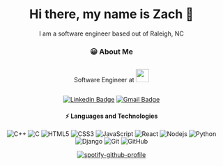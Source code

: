 <div align="center">
  <h1>Hi there, my name is Zach 👋</h1>

  <p>I am a software engineer based out of Raleigh, NC</p>

<h3>😀 About Me</h3>

<div style="display:flex;justify-content:center;align-content:center">
<p> Software Engineer at <a href="https://www.rstudio.com/"><img src="https://www.rstudio.com/assets/img/logo.svg" width="auto" height="30"/></a></p>
</div>

[![Linkedin Badge](https://img.shields.io/badge/-zhannum-blue?style=flat-square&logo=Linkedin&logoColor=white&link=https://www.linkedin.com/in/zhannum/)](https://www.linkedin.com/in/zhannum/)
[![Gmail Badge](https://img.shields.io/badge/-zacharyhannum@gmail.com-c14438?style=flat-square&logo=Gmail&logoColor=white&link=mailto:zacharyhannum@gmail.com)](mailto:zacharyhannum@gmail.com)

#### ⚡ Languages and Technologies
![C++](https://img.shields.io/badge/-C++-00599C?style=flat-square&logo=c)
![C](https://img.shields.io/badge/-C-00599C?style=flat-square&logo=c)
![HTML5](https://img.shields.io/badge/-HTML5-E34F26?style=flat-square&logo=html5&logoColor=white)
![CSS3](https://img.shields.io/badge/-CSS3-1572B6?style=flat-square&logo=css3)
![JavaScript](https://img.shields.io/badge/-JavaScript-black?style=flat-square&logo=javascript)
![React](https://img.shields.io/badge/-React-black?style=flat-square&logo=react)
![Nodejs](https://img.shields.io/badge/-Nodejs-black?style=flat-square&logo=Node.js)
![Python](https://img.shields.io/badge/-Python-black?style=flat-square&logo=Python)
![Django](https://img.shields.io/badge/-Django-black?style=flat-square&logo=Django)
![Git](https://img.shields.io/badge/-Git-black?style=flat-square&logo=git)
![GitHub](https://img.shields.io/badge/-GitHub-181717?style=flat-square&logo=github)

[![spotify-github-profile](https://spotify-github-profile.vercel.app/api/view?uid=zacharyhannum&cover_image=true&theme=default)](https://github.com/kittinan/spotify-github-profile)

<!--
**midnightprioriem/midnightprioriem** is a ✨ _special_ ✨ repository because its `README.md` (this file) appears on your GitHub profile.

Here are some ideas to get you started:

- 🔭 I’m currently working on ...
- 🌱 I’m currently learning ...
- 👯 I’m looking to collaborate on ...
- 🤔 I’m looking for help with ...
- 💬 Ask me about ...
- 📫 How to reach me: ...
- 😄 Pronouns: ...
- ⚡ Fun fact: ...
-->

</div>
